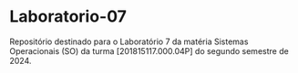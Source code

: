 # Laboratorio-07
Repositório destinado para o Laboratório 7 da matéria Sistemas Operacionais (SO) da turma [201815117.000.04P] do segundo semestre de 2024. 
